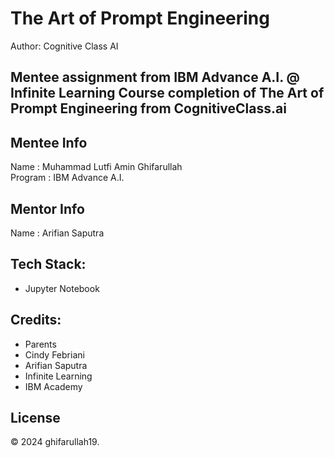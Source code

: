 # The Art of Prompt Engineering
Author: Cognitive Class AI

Mentee assignment from IBM Advance A.I. @ Infinite Learning 
Course completion of The Art of Prompt Engineering from CognitiveClass.ai
---

## Mentee Info
Name    : Muhammad Lutfi Amin Ghifarullah
<br>
Program : IBM Advance A.I.

## Mentor Info
Name     : Arifian Saputra

## Tech Stack:
- Jupyter Notebook

## Credits:
- Parents
- Cindy Febriani
- Arifian Saputra
- Infinite Learning
- IBM Academy

## License
&copy; 2024 ghifarullah19.
